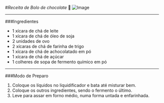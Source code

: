 #*Receita de Bolo de chocolate* 🎂
![Image](https://melepimenta.com/wp-content/uploads/2020/10/Bolo-cafe-chocolate-Baixa-7.jpg.webp)

---
###Ingredientes
 - 1 xícara de chá de leite
 - 1 xícara de chá de óleo de soja
 - 2 unidades de ovo
 - 2 xícaras de chá de farinha de trigo
 - 1 xícara de chá de achocolatado em pó
 - 1 xícara de chá de açúcar
 - 1 colheres de sopa de fermento químico em pó
---
###Modo de Preparo 
1. Coloque os líquidos no liquidificador e bata até misturar bem.
2. Coloque os outros ingredientes, sendo o fermento o último.
3. Leve para assar em forno médio, numa forma untada e enfarinhada.



